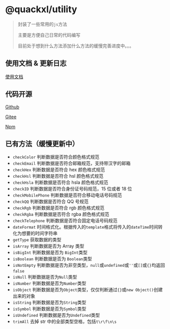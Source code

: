 # @quackxl/utility

> 封装了一些常用的`js`方法
>
> 主要是方便自己日常的代码编写
>
> 目前处于想到什么方法添加什么方法的缓慢完善进度中。。。

## 使用文档 & 更新日志

[使用文档](https://isquackxl.github.io/utility-docs/)

## 代码开源

[Github](https://github.com/isquackxl/utility)

[Gitee](https://gitee.com/isquackxl/utility)

[Npm](https://www.npmjs.com/package/@quackxl/utility)

## 已有方法（缓慢更新中）

- `checkColor` 判断数据是否符合颜色格式规范
- `checkEmail` 判断数据是否符合邮箱规范，支持带汉字的邮箱
- `checkHex` 判断数据是否符合 hex 颜色格式规范
- `checkHsl` 判断数据是否符合 hsl 颜色格式规范
- `checkHsla` 判断数据是否符合 hsla 颜色格式规范
- `checkID` 判断数据是否符合身份证号码规范，15 位或者 18 位
- `checkMobilePhone` 判断数据是否符合移动电话号码规范
- `checkQQ` 判断数据是否符合 QQ 号规范
- `checkRgb` 判断数据是否符合 rgb 颜色格式规范
- `checkRgba` 判断数据是否符合 rgba 颜色格式规范
- `checkTelephone` 判断数据是否符合固定电话号码规范
- `dateFormat` 时间格式化。根据传入的`template`格式将传入的`dateTime`时间转化为想要的时间字符串
- `getType` 获取数据的类型
- `isArray` 判断数据是否为 Array 类型
- `isBigInt` 判断数据是否为 `BigInt`类型
- `isBoolean` 判断数据是否为 `Boolean`类型
- `isNotEmpty` 判断数据是否为非空类型，`null`或`undefined`或`''`或`[]`或`{}`均返回`false`
- `isNull` 判断数据是否为`Null`类型
- `isNumber` 判断数据是否为`Number`类型
- `isObject` 判断数据是否为`Object`类型，仅仅判断通过`{}`或`new Object()`创建出来的对象
- `isString` 判断数据是否为`String`类型
- `isSymbol` 判断数据是否为`Symbol`类型
- `isUndefined` 判断数据是否为`Undefined`类型
- `trimAll` 去掉 str 中的全部类型空格，包括`t\r\f\n\s`
